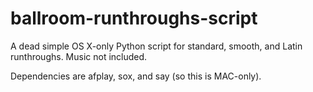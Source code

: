 # ballroom-runthroughs-script
A dead simple OS X-only Python script for standard, smooth, and Latin runthroughs. Music not included.

Dependencies are afplay, sox, and say (so this is MAC-only).